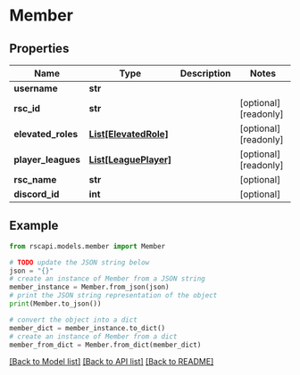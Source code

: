 # Member


## Properties

Name | Type | Description | Notes
------------ | ------------- | ------------- | -------------
**username** | **str** |  | 
**rsc_id** | **str** |  | [optional] [readonly] 
**elevated_roles** | [**List[ElevatedRole]**](ElevatedRole.md) |  | [optional] [readonly] 
**player_leagues** | [**List[LeaguePlayer]**](LeaguePlayer.md) |  | [optional] [readonly] 
**rsc_name** | **str** |  | [optional] 
**discord_id** | **int** |  | [optional] 

## Example

```python
from rscapi.models.member import Member

# TODO update the JSON string below
json = "{}"
# create an instance of Member from a JSON string
member_instance = Member.from_json(json)
# print the JSON string representation of the object
print(Member.to_json())

# convert the object into a dict
member_dict = member_instance.to_dict()
# create an instance of Member from a dict
member_from_dict = Member.from_dict(member_dict)
```
[[Back to Model list]](../README.md#documentation-for-models) [[Back to API list]](../README.md#documentation-for-api-endpoints) [[Back to README]](../README.md)


